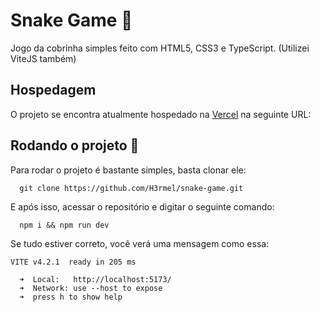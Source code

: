 # Snake Game 🐍

Jogo da cobrinha simples feito com HTML5, CSS3 e TypeScript. (Utilizei ViteJS também)

## Hospedagem

O projeto se encontra atualmente hospedado na [Vercel](https://vercel.com) na seguinte URL:


## Rodando o projeto 🚀

Para rodar o projeto é bastante simples, basta clonar ele:

```
  git clone https://github.com/H3rmel/snake-game.git
```

E após isso, acessar o repositório e digitar o seguinte comando:

```
  npm i && npm run dev
```

Se tudo estiver correto, você verá uma mensagem como essa:

```
VITE v4.2.1  ready in 205 ms

  ➜  Local:   http://localhost:5173/
  ➜  Network: use --host to expose
  ➜  press h to show help
```
